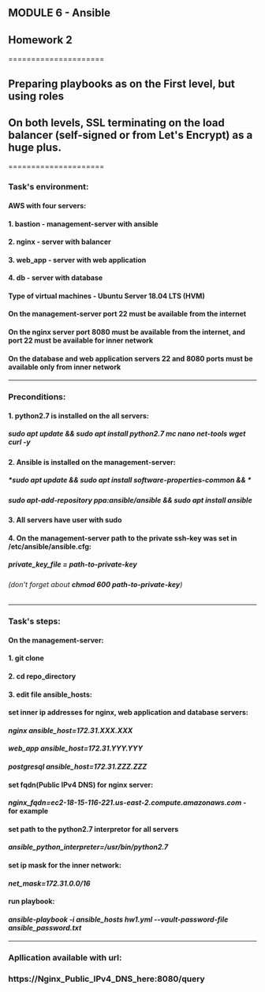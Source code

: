 ## MODULE 6 - Ansible
## Homework 2
=====================
## Preparing playbooks as on the First level, but using roles
## On both levels, SSL terminating on the load balancer (self-signed or from Let's Encrypt) as a huge plus. 
=====================

 ###  Task's environment:
 #### AWS with four servers:
 #### 1. bastion - management-server with ansible
 #### 2. nginx - server with balancer
 #### 3. web_app - server with web application
 #### 4. db - server with database
 
 #### Type of virtual machines - Ubuntu Server 18.04 LTS (HVM)
 
 #### On the management-server port 22 must be available from the internet
 #### On the nginx server port 8080 must be available from the internet, and port 22 must be available for inner network
 #### On the database and web application servers 22 and 8080 ports must be available only from inner network
------
 ###  Preconditions:
 #### 1. python2.7 is installed on the all servers:
 ##### **sudo apt update && sudo apt install python2.7 mc nano net-tools wget curl -y**
 #### 2. Ansible is installed on the management-server:
 ##### **sudo apt update && sudo apt install software-properties-common && \**
 ##### **sudo apt-add-repository ppa:ansible/ansible && sudo apt install ansible**
 #### 3. All servers have user with sudo
 #### 4. On the management-server path to the private ssh-key was set in  /etc/ansible/ansible.cfg: 
 ##### private_key_file = path-to-private-key 
 ###### (don't forget about **chmod 600 path-to-private-key**)
------
 ###  Task's steps:
 #### On the management-server:
 #### 1. **git clone**
 #### 2. **cd repo_directory**
 #### 3. edit file ansible_hosts:
 ####   set inner ip addresses for nginx, web application and database servers:
 ####   *nginx ansible_host=172.31.XXX.XXX*
 ####   *web_app ansible_host=172.31.YYY.YYY*
 ####   *postgresql ansible_host=172.31.ZZZ.ZZZ*
 ####   
 ####   set fqdn(Public IPv4 DNS) for nginx server:
 ####   *nginx_fqdn=ec2-18-15-116-221.us-east-2.compute.amazonaws.com* - for example
 ####
 ####   set path to the python2.7 interpretor for all servers
 ####   *ansible_python_interpreter=/usr/bin/python2.7*
 ####   
 ####   set ip mask for the inner network:
 ####   *net_mask=172.31.0.0/16*
 ####
 ####   run playbook:
 ####   ***ansible-playbook -i ansible_hosts hw1.yml --vault-password-file ansible_password.txt***
------
### Apllication available with url:
### https://Nginx_Public_IPv4_DNS_here:8080/query
